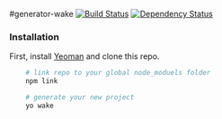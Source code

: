#generator-wake 
[![Build Status](https://travis-ci.org/colorlight4/generator-wake.svg?branch=master)](https://travis-ci.org/colorlight4/generator-wake) [![Dependency Status](https://david-dm.org/colorlight4/generator-wake/status.svg)](https://david-dm.org/colorlight4/generator-wake#info=Dependencies)

### Installation

First, install [Yeoman](http://yeoman.io) and clone this repo.

```sh
	# link repo to your global node_moduels folder
	npm link

	# generate your new project
	yo wake
```
